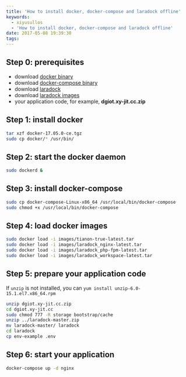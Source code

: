 ```yaml
---
title: 'How to install docker, docker-compose and laradock offline'
keywords:
  - xiyusullos
  - 'How to install docker, docker-compose and laradock offline'
date: 2017-05-08 19:39:30
tags:
---
```


## Step 0: prerequisites

- download [docker binary](https://get.docker.com/builds/Linux/x86_64/docker-17.05.0-ce.tgz)
- download [docker-compose binary](https://github.com/docker/compose/releases/download/1.13.0/docker-compose-Linux-x86_64)
- download [laradock](https://github.com/laradock/laradock/archive/master.zip)
- download [laradock images](https://pan.baidu.com/s/1bptNEk3)
- your application code, for example, **dgiot.xy-jit.cc.zip**

<!-- more -->

## Step 1: install docker

```bash
tar xzf docker-17.05.0-ce.tgz 
sudo cp docker/* /usr/bin/
```

## Step 2: start the docker daemon

```bash
sudo dockerd &
```

## Step 3: install docker-compose

```bash
sudo cp docker-compose-Linux-x86_64 /usr/local/bin/docker-compose
sudo chmod +x /usr/local/bin/docker-compose
```

## Step 4: load docker images

```bash
sudo docker load -i images/tianon-true-latest.tar
sudo docker load -i images/laradock_nginx-latest.tar
sudo docker load -i images/laradock_php-fpm-latest.tar
sudo docker load -i images/laradock_workspace-latest.tar
```

## Step 5: prepare your application code

If `unzip` is not installed, you can `yum install unzip-6.0-15.1.el7.x86_64.rpm
`


```bash
unzip dgiot.xy-jit.cc.zip
cd dgiot.xy-jit.cc
sudo chmod 777 -R storage bootstrap/cache
unzip ../laradock-master.zip
mv laradock-master/ laradock
cd laradock
cp env-example .env
```

## Step 6: start your application

```bash
docker-compose up -d nginx
```
